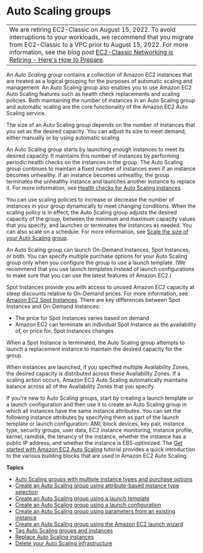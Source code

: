 # Auto Scaling groups<a name="auto-scaling-groups"></a>


|  | 
| --- |
| We are retiring EC2\-Classic on August 15, 2022\. To avoid interruptions to your workloads, we recommend that you migrate from EC2\-Classic to a VPC prior to August 15, 2022\. For more information, see the blog post [EC2\-Classic Networking is Retiring \- Here's How to Prepare](http://aws.amazon.com/blogs/aws/ec2-classic-is-retiring-heres-how-to-prepare/)\. | 

An *Auto Scaling group* contains a collection of Amazon EC2 instances that are treated as a logical grouping for the purposes of automatic scaling and management\. An Auto Scaling group also enables you to use Amazon EC2 Auto Scaling features such as health check replacements and scaling policies\. Both maintaining the number of instances in an Auto Scaling group and automatic scaling are the core functionality of the Amazon EC2 Auto Scaling service\.

The size of an Auto Scaling group depends on the number of instances that you set as the desired capacity\. You can adjust its size to meet demand, either manually or by using automatic scaling\. 

An Auto Scaling group starts by launching enough instances to meet its desired capacity\. It maintains this number of instances by performing periodic health checks on the instances in the group\. The Auto Scaling group continues to maintain a fixed number of instances even if an instance becomes unhealthy\. If an instance becomes unhealthy, the group terminates the unhealthy instance and launches another instance to replace it\. For more information, see [Health checks for Auto Scaling instances](ec2-auto-scaling-health-checks.md)\. 

You can use scaling policies to increase or decrease the number of instances in your group dynamically to meet changing conditions\. When the scaling policy is in effect, the Auto Scaling group adjusts the desired capacity of the group, between the minimum and maximum capacity values that you specify, and launches or terminates the instances as needed\. You can also scale on a schedule\. For more information, see [Scale the size of your Auto Scaling group](scale-your-group.md)\. 

An Auto Scaling group can launch On\-Demand Instances, Spot Instances, or both\. You can specify multiple purchase options for your Auto Scaling group only when you configure the group to use a launch template\. \(We recommend that you use launch templates instead of launch configurations to make sure that you can use the latest features of Amazon EC2\.\) 

Spot Instances provide you with access to unused Amazon EC2 capacity at steep discounts relative to On\-Demand prices\. For more information, see [Amazon EC2 Spot Instances](https://aws.amazon.com/ec2/spot/pricing/)\. There are key differences between Spot Instances and On\-Demand Instances:
+ The price for Spot Instances varies based on demand
+ Amazon EC2 can terminate an individual Spot Instance as the availability of, or price for, Spot Instances changes

When a Spot Instance is terminated, the Auto Scaling group attempts to launch a replacement instance to maintain the desired capacity for the group\. 

When instances are launched, if you specified multiple Availability Zones, the desired capacity is distributed across these Availability Zones\. If a scaling action occurs, Amazon EC2 Auto Scaling automatically maintains balance across all of the Availability Zones that you specify\.

If you're new to Auto Scaling groups, start by creating a launch template or a launch configuration and then use it to create an Auto Scaling group in which all instances have the same instance attributes\. You can set the following instance attributes by specifying them as part of the launch template or launch configuration: AMI, block devices, key pair, instance type, security groups, user data, EC2 instance monitoring, instance profile, kernel, ramdisk, the tenancy of the instance, whether the instance has a public IP address, and whether the instance is EBS\-optimized\. The [Get started with Amazon EC2 Auto Scaling](get-started-with-ec2-auto-scaling.md) tutorial provides a quick introduction to the various building blocks that are used in Amazon EC2 Auto Scaling\.

**Topics**
+ [Auto Scaling groups with multiple instance types and purchase options](ec2-auto-scaling-mixed-instances-groups.md)
+ [Create an Auto Scaling group using attribute\-based instance type selection](create-asg-instance-type-requirements.md)
+ [Create an Auto Scaling group using a launch template](create-asg-launch-template.md)
+ [Create an Auto Scaling group using a launch configuration](create-asg-launch-configuration.md)
+ [Create an Auto Scaling group using parameters from an existing instance](create-asg-from-instance.md)
+ [Create an Auto Scaling group using the Amazon EC2 launch wizard](create-asg-ec2-wizard.md)
+ [Tag Auto Scaling groups and instances](ec2-auto-scaling-tagging.md)
+ [Replace Auto Scaling instances](ec2-auto-scaling-group-replacing-instances.md)
+ [Delete your Auto Scaling infrastructure](as-process-shutdown.md)